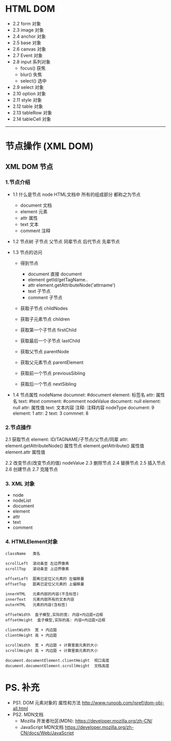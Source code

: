 # HTML DOM

- 2.2 form 对象
- 2.3 image 对象
- 2.4 anchor 对象
- 2.5 base 对象
- 2.6 canvas 对象
- 2.7 Event 对象
- 2.8 input 系列对象
    - focus()  获焦
    - blur()   失焦
    - select()  选中
- 2.9 select 对象
- 2.10 option 对象
- 2.11 style 对象
- 2.12 table 对象
- 2.13 tableRow 对象
- 2.14 tableCell 对象

-----------------

# 节点操作 (XML DOM)

## XML DOM 节点
### 1.节点介绍
- 1.1 什么是节点 node
    HTML文档中 所有的组成部分 都称之为节点
    
    - document 文档
    - element  元素
    - attr     属性
    - text     文本
    - comment  注释

- 1.2 节点树
    子节点
    父节点
    同辈节点
    后代节点
    先辈节点


- 1.3 节点的访问
    - 得到节点
        - document 直接 document
        - element  getId/getTagName..
        - attr     element.getAttributeNode('attrname')
        - text     子节点
        - comment  子节点

    - 获取子节点         childNodes
    - 获取子元素节点     children

    - 获取第一个子节点    firstChild
    - 获取最后一个子节点  lastChild

    - 获取父节点          parentNode
    - 获取父元素节点      parentElement

    - 获取前一个节点      previousSibling
    - 获取后一个节点      nextSibling

- 1.4 节点属性
    nodeName
        documnet:   #document
        element:    标签名
        attr:       属性名
        text:       #text
        comment:    #comment
    nodeValue
        document:  null
        element:   null
        attr:      属性值
        text:      文本内容
        注释:      注释内容
    nodeType
        document:  9
        element:   1
        attr:      2
        text:      3
        commnet:   8


### 2.节点操作
2.1 获取节点
    element:    ID/TAGNAME/子节点/父节点/同辈
    attr:       element.getAttributeNode()  属性节点
                element.getAttribute()  属性值
                element.attr 属性值


2.2 改变节点(改变节点的值) nodeValue
2.3 删除节点
2.4 替换节点
2.5 插入节点
2.6 创建节点
2.7 克隆节点


### 3. XML 对象
- node
- nodeList
- document
- element
- attr
- text
- comment

### 4. HTMLElement对象
```
className   类名

scrollLeft  滚动条至 左边界像素
scrollTop   滚动条至 上边界像素

offsetLeft  距离已定位父元素的 左偏移量
offsetTop   距离已定位父元素的 上偏移量

innerHTML   元素内部的内容(不含标签)
innerText   元素内部所有的文本内容
outerHTML   元素的内容(含标签)

offsetWidth  盒子模型,实际的宽: 内容+内边距+边框
offsetHeight  盒子模型,实际的高: 内容+内边距+边框

clientWidth  宽 + 内边距
clientHeight 高 + 内边距

scrollWidth  宽 + 内边距 + 计算里面元素的大小
scrollHeight 高 + 内边距 + 计算里面元素的大小

document.documentElement.clientHeight  视口高度
document.documentElement.scrollHeight  文档高度
```

# PS. 补充

- PS1. DOM 元素对象的 属性和方法
    http://www.runoob.com/jsref/dom-obj-all.html
- PS2. MDN文档
    - Mozilla 开发者社区(MDN):
    https://developer.mozilla.org/zh-CN/
    - JavaScript MDN文档
    https://developer.mozilla.org/zh-CN/docs/Web/JavaScript
